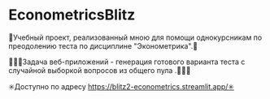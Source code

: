 # EconometricsBlitz

🚀Учебный проект, реализованный мною для помощи однокурсникам по преодолению теста по дисциплине "Эконометрика".🚀

👨🏻‍🎓Задача веб-приложений - генерация готового варианта теста с случайной выборкой вопросов из общего пула .👨🏻‍🎓

✳️Доступно по адресу https://blitz2-econometrics.streamlit.app/✳️
